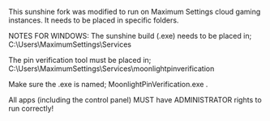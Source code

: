 This sunshine fork was modified to run on Maximum Settings cloud gaming instances.
It needs to be placed in specific folders.

NOTES FOR WINDOWS:
The sunshine build (.exe) needs to be placed in;
C:\Users\MaximumSettings\Services

The pin verification tool must be placed in;
C:\Users\MaximumSettings\Services\moonlightpinverification

Make sure the .exe is named; MoonlightPinVerification.exe .

All apps (including the control panel) MUST have ADMINISTRATOR rights to run correctly!